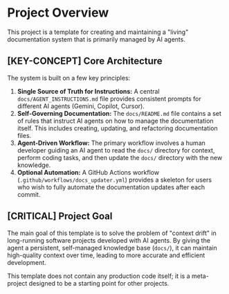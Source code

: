 # Project Overview

This project is a template for creating and maintaining a "living" documentation system that is primarily managed by AI agents.

## **[KEY-CONCEPT]** Core Architecture

The system is built on a few key principles:

1.  **Single Source of Truth for Instructions:** A central `docs/AGENT_INSTRUCTIONS.md` file provides consistent prompts for different AI agents (Gemini, Copilot, Cursor).
2.  **Self-Governing Documentation:** The `docs/README.md` file contains a set of rules that instruct AI agents on how to manage the documentation itself. This includes creating, updating, and refactoring documentation files.
3.  **Agent-Driven Workflow:** The primary workflow involves a human developer guiding an AI agent to read the `docs/` directory for context, perform coding tasks, and then update the `docs/` directory with the new knowledge.
4.  **Optional Automation:** A GitHub Actions workflow (`.github/workflows/docs_updater.yml`) provides a skeleton for users who wish to fully automate the documentation updates after each commit.

## **[CRITICAL]** Project Goal

The main goal of this template is to solve the problem of "context drift" in long-running software projects developed with AI agents. By giving the agent a persistent, self-managed knowledge base (`docs/`), it can maintain high-quality context over time, leading to more accurate and efficient development.

This template does not contain any production code itself; it is a meta-project designed to be a starting point for other projects.
